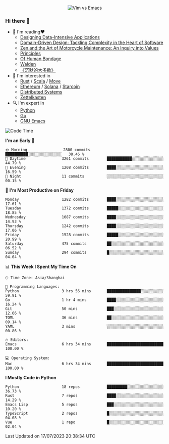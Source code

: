 <p align="center">
    <img src="https://gist.githubusercontent.com/coldnight/e696baffb094e71c96cb302118878eae/raw/40ea5053a6f66cc65f90f437e4173497da225958/banner.gif" alt="Vim vs Emacs" />
</p>

### Hi there 👋

- 📖 I'm reading❤️
    + [Designing Data-Intensive Applications](https://www.oreilly.com/library/view/designing-data-intensive-applications/9781491903063/)
    + [Domain-Driven Design: Tackling Complexity in the Heart of Software](https://www.dddcommunity.org/book/evans_2003/)
    + [Zen and the Art of Motorcycle Maintenance: An Inquiry into Values](https://en.wikipedia.org/wiki/Zen_and_the_Art_of_Motorcycle_Maintenance)
    + [Principles](https://www.principles.com/)
    + [Of Human Bondage](https://en.wikipedia.org/wiki/Of_Human_Bondage)
    + [Walden](https://en.wikipedia.org/wiki/Walden)
    + [《沉默的大多数》](https://en.wikipedia.org/wiki/Silent_majority)
- 🌱 I'm interested in
    + [Rust](https://www.rust-lang.org/) / [Scala](https://www.scala-lang.org/) / [Move](https://github.com/move-language/move/)
    + [Ethereum](https://ethereum.org/en/) / [Solana](https://solana.com/) / [Starcoin](https://github.com/starcoinorg/starcoin)
	+ [Distributed Systems](https://www.linuxzen.com/notes/topics/20200320174417_%E5%88%86%E5%B8%83%E5%BC%8F/)
	+ [Zettelkasten](https://www.linuxzen.com/notes/notes/20220120080920-slip_box/)
- 🔍 I'm expert in
    + [Python](https://www.python.org/)
    + [Go](https://go.dev/)
    + [GNU Emacs](https://www.gnu.org/software/emacs/)

<!--START_SECTION:waka-->
![Code Time](http://img.shields.io/badge/Code%20Time-2%2C235%20hrs%2051%20mins-blue)

**I'm an Early 🐤** 

```text
🌞 Morning                2800 commits        ██████████░░░░░░░░░░░░░░░   38.46 % 
🌆 Daytime                3261 commits        ███████████░░░░░░░░░░░░░░   44.79 % 
🌃 Evening                1208 commits        ████░░░░░░░░░░░░░░░░░░░░░   16.59 % 
🌙 Night                  11 commits          ░░░░░░░░░░░░░░░░░░░░░░░░░   00.15 % 
```
📅 **I'm Most Productive on Friday** 

```text
Monday                   1282 commits        ████░░░░░░░░░░░░░░░░░░░░░   17.61 % 
Tuesday                  1372 commits        █████░░░░░░░░░░░░░░░░░░░░   18.85 % 
Wednesday                1087 commits        ████░░░░░░░░░░░░░░░░░░░░░   14.93 % 
Thursday                 1242 commits        ████░░░░░░░░░░░░░░░░░░░░░   17.06 % 
Friday                   1528 commits        █████░░░░░░░░░░░░░░░░░░░░   20.99 % 
Saturday                 475 commits         ██░░░░░░░░░░░░░░░░░░░░░░░   06.52 % 
Sunday                   294 commits         █░░░░░░░░░░░░░░░░░░░░░░░░   04.04 % 
```


📊 **This Week I Spent My Time On** 

```text
🕑︎ Time Zone: Asia/Shanghai

💬 Programming Languages: 
Python                   3 hrs 56 mins       ███████████████░░░░░░░░░░   59.91 % 
Go                       1 hr 4 mins         ████░░░░░░░░░░░░░░░░░░░░░   16.24 % 
Git                      50 mins             ███░░░░░░░░░░░░░░░░░░░░░░   12.66 % 
TOML                     36 mins             ██░░░░░░░░░░░░░░░░░░░░░░░   09.14 % 
YAML                     3 mins              ░░░░░░░░░░░░░░░░░░░░░░░░░   00.86 % 

🔥 Editors: 
Emacs                    6 hrs 34 mins       █████████████████████████   100.00 % 

💻 Operating System: 
Mac                      6 hrs 34 mins       █████████████████████████   100.00 % 
```

**I Mostly Code in Python** 

```text
Python                   18 repos            █████████░░░░░░░░░░░░░░░░   36.73 % 
Rust                     7 repos             ████░░░░░░░░░░░░░░░░░░░░░   14.29 % 
Emacs Lisp               5 repos             ███░░░░░░░░░░░░░░░░░░░░░░   10.20 % 
TypeScript               2 repos             █░░░░░░░░░░░░░░░░░░░░░░░░   04.08 % 
Vue                      1 repo              █░░░░░░░░░░░░░░░░░░░░░░░░   02.04 % 
```




 Last Updated on 17/07/2023 20:38:34 UTC
<!--END_SECTION:waka-->
